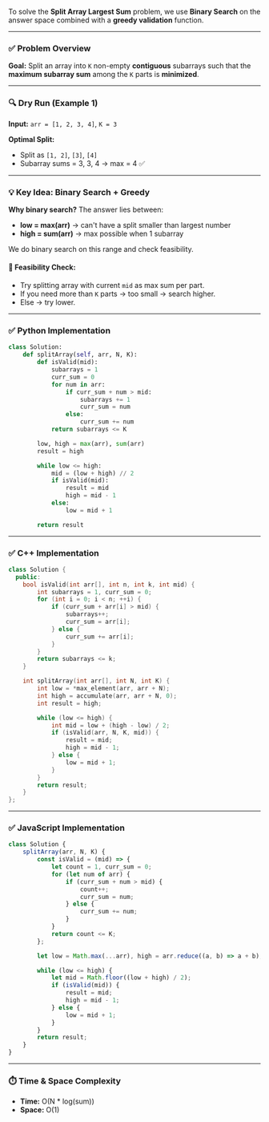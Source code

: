 To solve the **Split Array Largest Sum** problem, we use **Binary Search** on the answer space combined with a **greedy validation** function.

---

### ✅ Problem Overview

**Goal:**
Split an array into `K` non-empty **contiguous** subarrays such that the **maximum subarray sum** among the `K` parts is **minimized**.

---

### 🔍 Dry Run (Example 1)

**Input:**
`arr = [1, 2, 3, 4]`, `K = 3`

**Optimal Split:**

* Split as `[1, 2]`, `[3]`, `[4]`
* Subarray sums = 3, 3, 4 → max = 4 ✅

---

### 💡 Key Idea: Binary Search + Greedy

**Why binary search?**
The answer lies between:

* **low = max(arr)** → can't have a split smaller than largest number
* **high = sum(arr)** → max possible when 1 subarray

We do binary search on this range and check feasibility.

#### 🧪 Feasibility Check:

* Try splitting array with current `mid` as max sum per part.
* If you need more than `K` parts → too small → search higher.
* Else → try lower.

---

### ✅ Python Implementation

```python
class Solution:
    def splitArray(self, arr, N, K):
        def isValid(mid):
            subarrays = 1
            curr_sum = 0
            for num in arr:
                if curr_sum + num > mid:
                    subarrays += 1
                    curr_sum = num
                else:
                    curr_sum += num
            return subarrays <= K

        low, high = max(arr), sum(arr)
        result = high

        while low <= high:
            mid = (low + high) // 2
            if isValid(mid):
                result = mid
                high = mid - 1
            else:
                low = mid + 1

        return result
```

---

### ✅ C++ Implementation

```cpp
class Solution {
  public:
    bool isValid(int arr[], int n, int k, int mid) {
        int subarrays = 1, curr_sum = 0;
        for (int i = 0; i < n; ++i) {
            if (curr_sum + arr[i] > mid) {
                subarrays++;
                curr_sum = arr[i];
            } else {
                curr_sum += arr[i];
            }
        }
        return subarrays <= k;
    }

    int splitArray(int arr[], int N, int K) {
        int low = *max_element(arr, arr + N);
        int high = accumulate(arr, arr + N, 0);
        int result = high;

        while (low <= high) {
            int mid = low + (high - low) / 2;
            if (isValid(arr, N, K, mid)) {
                result = mid;
                high = mid - 1;
            } else {
                low = mid + 1;
            }
        }
        return result;
    }
};
```

---

### ✅ JavaScript Implementation

```javascript
class Solution {
    splitArray(arr, N, K) {
        const isValid = (mid) => {
            let count = 1, curr_sum = 0;
            for (let num of arr) {
                if (curr_sum + num > mid) {
                    count++;
                    curr_sum = num;
                } else {
                    curr_sum += num;
                }
            }
            return count <= K;
        };

        let low = Math.max(...arr), high = arr.reduce((a, b) => a + b), result = high;

        while (low <= high) {
            let mid = Math.floor((low + high) / 2);
            if (isValid(mid)) {
                result = mid;
                high = mid - 1;
            } else {
                low = mid + 1;
            }
        }
        return result;
    }
}
```

---

### ⏱️ Time & Space Complexity

* **Time:** O(N \* log(sum))
* **Space:** O(1)
